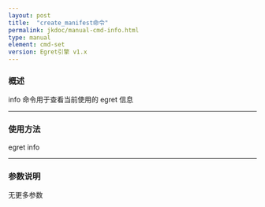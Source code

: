 ```yaml
---
layout: post
title:  "create_manifest命令"
permalink: jkdoc/manual-cmd-info.html  
type: manual
element: cmd-set
version: Egret引擎 v1.x
---
```

   
### 概述
   
info 命令用于查看当前使用的 egret 信息
    
------
     
### 使用方法

egret info
      
-----
    
### 参数说明
    
无更多参数
     
     




